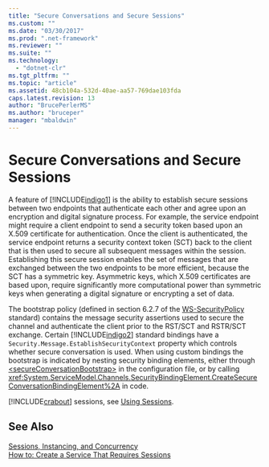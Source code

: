 ```yaml
---
title: "Secure Conversations and Secure Sessions"
ms.custom: ""
ms.date: "03/30/2017"
ms.prod: ".net-framework"
ms.reviewer: ""
ms.suite: ""
ms.technology: 
  - "dotnet-clr"
ms.tgt_pltfrm: ""
ms.topic: "article"
ms.assetid: 48cb104a-532d-40ae-aa57-769dae103fda
caps.latest.revision: 13
author: "BrucePerlerMS"
ms.author: "bruceper"
manager: "mbaldwin"
---
```

# Secure Conversations and Secure Sessions
A feature of [!INCLUDE[indigo1](../../../../includes/indigo1-md.md)] is the ability to establish secure sessions between two endpoints that authenticate each other and agree upon an encryption and digital signature process. For example, the service endpoint might require a client endpoint to send a security token based upon an X.509 certificate for authentication. Once the client is authenticated, the service endpoint returns a security context token (SCT) back to the client that is then used to secure all subsequent messages within the session. Establishing this secure session enables the set of messages that are exchanged between the two endpoints to be more efficient, because the SCT has a symmetric key. Asymmetric keys, which X.509 certificates are based upon, require significantly more computational power than symmetric keys when generating a digital signature or encrypting a set of data.  
  
 The bootstrap policy (defined in section 6.2.7 of the [WS-SecurityPolicy](http://go.microsoft.com/fwlink/?LinkId=99817) standard) contains the message security assertions used to secure the channel and authenticate the client prior to the RST/SCT and RSTR/SCT exchange. Certain [!INCLUDE[indigo2](../../../../includes/indigo2-md.md)] standard bindings have a `Security.Message.EstablishSecurityContext` property which controls whether secure conversation is used. When using custom bindings the bootstrap is indicated by nesting security binding elements, either through [\<secureConversationBootstrap>](../../../../docs/framework/configure-apps/file-schema/wcf/secureconversationbootstrap.md) in the configuration file, or by calling <xref:System.ServiceModel.Channels.SecurityBindingElement.CreateSecureConversationBindingElement%2A> in code.  
  
 [!INCLUDE[crabout](../../../../includes/crabout-md.md)] sessions, see [Using Sessions](../../../../docs/framework/wcf/using-sessions.md).  
  
## See Also  
 [Sessions, Instancing, and Concurrency](../../../../docs/framework/wcf/feature-details/sessions-instancing-and-concurrency.md)   
 [How to: Create a Service That Requires Sessions](../../../../docs/framework/wcf/feature-details/how-to-create-a-service-that-requires-sessions.md)
